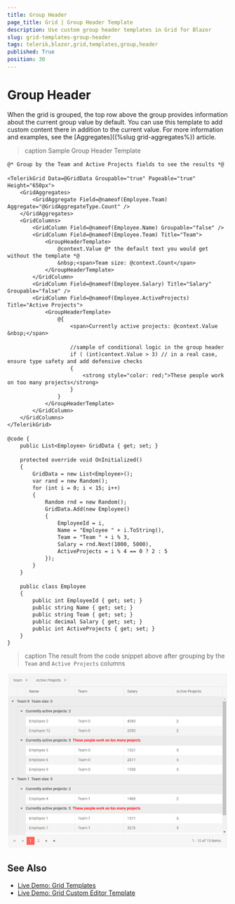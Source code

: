 ```yaml
---
title: Group Header
page_title: Grid | Group Header Template
description: Use custom group header templates in Grid for Blazor
slug: grid-templates-group-header
tags: telerik,blazor,grid,templates,group,header
published: True
position: 30
---
```



# Group Header

When the grid is grouped, the top row above the group provides information about the current group value by default. You can use this template to add custom content there in addition to the current value. For more information and examples, see the [Aggregates]({%slug grid-aggregates%}) article.

>caption Sample Group Header Template

````CSHTML
@* Group by the Team and Active Projects fields to see the results *@

<TelerikGrid Data=@GridData Groupable="true" Pageable="true" Height="650px">
    <GridAggregates>
        <GridAggregate Field=@nameof(Employee.Team) Aggregate="@GridAggregateType.Count" />
    </GridAggregates>
    <GridColumns>
        <GridColumn Field=@nameof(Employee.Name) Groupable="false" />
        <GridColumn Field=@nameof(Employee.Team) Title="Team">
            <GroupHeaderTemplate>
                @context.Value @* the default text you would get without the template *@
                &nbsp;<span>Team size: @context.Count</span>
            </GroupHeaderTemplate>
        </GridColumn>
        <GridColumn Field=@nameof(Employee.Salary) Title="Salary" Groupable="false" />
        <GridColumn Field=@nameof(Employee.ActiveProjects) Title="Active Projects">
            <GroupHeaderTemplate>
                @{
                    <span>Currently active projects: @context.Value &nbsp;</span>

                    //sample of conditional logic in the group header
                    if ( (int)context.Value > 3) // in a real case, ensure type safety and add defensive checks
                    {
                        <strong style="color: red;">These people work on too many projects</strong>
                    }
                }
            </GroupHeaderTemplate>
        </GridColumn>
    </GridColumns>
</TelerikGrid>

@code {
    public List<Employee> GridData { get; set; }

    protected override void OnInitialized()
    {
        GridData = new List<Employee>();
        var rand = new Random();
        for (int i = 0; i < 15; i++)
        {
            Random rnd = new Random();
            GridData.Add(new Employee()
            {
                EmployeeId = i,
                Name = "Employee " + i.ToString(),
                Team = "Team " + i % 3,
                Salary = rnd.Next(1000, 5000),
                ActiveProjects = i % 4 == 0 ? 2 : 5
            });
        }
    }

    public class Employee
    {
        public int EmployeeId { get; set; }
        public string Name { get; set; }
        public string Team { get; set; }
        public decimal Salary { get; set; }
        public int ActiveProjects { get; set; }
    }
}
````

>caption The result from the code snippet above after grouping by the `Team` and `Active Projects` columns

![](images/group-header-template.png)

## See Also

 * [Live Demo: Grid Templates](https://demos.telerik.com/blazor-ui/grid/templates)
 * [Live Demo: Grid Custom Editor Template](https://demos.telerik.com/blazor-ui/grid/customeditor)

